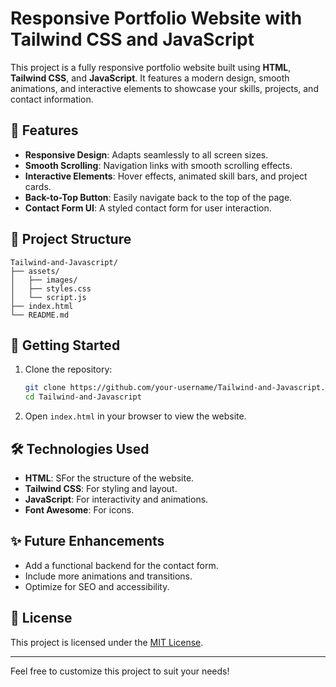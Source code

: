 # Responsive Portfolio Website with Tailwind CSS and JavaScript

This project is a fully responsive portfolio website built using **HTML**, **Tailwind CSS**, and **JavaScript**. It features a modern design, smooth animations, and interactive elements to showcase your skills, projects, and contact information.

## 🌟 Features

- **Responsive Design**: Adapts seamlessly to all screen sizes.
- **Smooth Scrolling**: Navigation links with smooth scrolling effects.
- **Interactive Elements**: Hover effects, animated skill bars, and project cards.
- **Back-to-Top Button**: Easily navigate back to the top of the page.
- **Contact Form UI**: A styled contact form for user interaction.

## 📂 Project Structure

```
Tailwind-and-Javascript/
├── assets/
│   ├── images/
│   ├── styles.css
│   └── script.js
├── index.html
└── README.md
```

## 🚀 Getting Started

1. Clone the repository:
   
   ```bash
   git clone https://github.com/your-username/Tailwind-and-Javascript.git
   cd Tailwind-and-Javascript

2. Open `index.html` in your browser to view the website.

## 🛠️ Technologies Used

- **HTML**: SFor the structure of the website.
- **Tailwind CSS**: For styling and layout.
- **JavaScript**: For interactivity and animations.
- **Font Awesome**: For icons.

## ✨ Future Enhancements

- Add a functional backend for the contact form.
- Include more animations and transitions.
- Optimize for SEO and accessibility.

## 📄 License

This project is licensed under the [MIT License](https://github.com/wyattmatt/Tailwind-and-Javascript/blob/main/LICENSE).

---

Feel free to customize this project to suit your needs!
